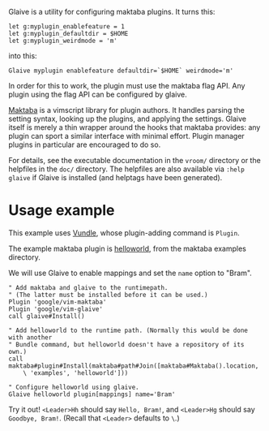 Glaive is a utility for configuring maktaba plugins. It turns this:

```VimL
let g:myplugin_enablefeature = 1
let g:myplugin_defaultdir = $HOME
let g:myplugin_weirdmode = 'm'
```

into this:

```VimL
Glaive myplugin enablefeature defaultdir=`$HOME` weirdmode='m'
```

In order for this to work, the plugin must use the maktaba flag API. Any plugin
using the flag API can be configured by glaive.

[Maktaba](http://github.com/google/vim-maktaba) is a vimscript library for
plugin authors. It handles parsing the setting syntax, looking up the plugins,
and applying the settings. Glaive itself is merely a thin wrapper around the
hooks that maktaba provides: any plugin can sport a similar interface with
minimal effort. Plugin manager plugins in particular are encouraged to do so.

For details, see the executable documentation in the `vroom/` directory or the
helpfiles in the `doc/` directory. The helpfiles are also available via
`:help glaive` if Glaive is installed (and helptags have been generated).

# Usage example

This example uses [Vundle](https://github.com/gmarik/Vundle.vim), whose
plugin-adding command is `Plugin`.

The example maktaba plugin is
[helloworld](https://github.com/google/maktaba/tree/master/examples/helloworld),
from the maktaba examples directory.

We will use Glaive to enable mappings and set the `name` option to "Bram".

```VimL
" Add maktaba and glaive to the runtimepath.
" (The latter must be installed before it can be used.)
Plugin 'google/vim-maktaba'
Plugin 'google/vim-glaive'
call glaive#Install()

" Add helloworld to the runtime path. (Normally this would be done with another
" Bundle command, but helloworld doesn't have a repository of its own.)
call maktaba#plugin#Install(maktaba#path#Join([maktaba#Maktaba().location,
    \ 'examples', 'helloworld']))

" Configure helloworld using glaive.
Glaive helloworld plugin[mappings] name='Bram'
```

Try it out!  `<Leader>Hh` should say `Hello, Bram!`, and `<Leader>Hg` should say
`Goodbye, Bram!`.  (Recall that `<Leader>` defaults to `\`.)
